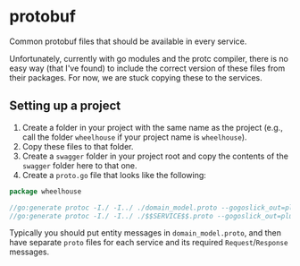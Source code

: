 # protobuf

Common protobuf files that should be available in every service.

Unfortunately, currently with go modules and the protc compiler, there is no easy way (that I've found) to include the correct version of these files from their packages. For now, we are stuck copying these to the services.

## Setting up a project

1. Create a folder in your project with the same name as the project (e.g., call the folder `wheelhouse` if your project name is `wheelhouse`).
2. Copy these files to that folder.
3. Create a `swagger` folder in your project root and copy the contents of the `swagger` folder here to that one.
3. Create a `proto.go` file that looks like the following:

```go
package wheelhouse

//go:generate protoc -I./ -I../ ./domain_model.proto --gogoslick_out=plugins=grpc:./ --swagger_out=../swagger/ --grpc-gateway_out=./
//go:generate protoc -I./ -I../ ./$$SERVICE$$.proto --gogoslick_out=plugins=grpc:./ --swagger_out=../swagger/ --grpc-gateway_out=./
```

Typically you should put entity messages in `domain_model.proto`, and then have separate `proto` files for each service and its required `Request`/`Response` messages.


